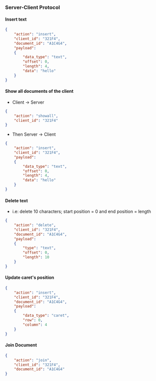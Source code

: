### Server-Client Protocol 
#### Insert text 

```json
{
	"action": "insert",
	"client_id": "321F4",
	"document_id": "A1C4G4",
	"payload":
	{
	    "data_type": "text",
	    "offset": 0,
	    "length": 4,
	    "data": "hello"
	}
}
```
#### Show all documents of the client 
* Client -> Server 

```json
{
	"action": "showall",
	"client_id": "321F4"
}
```

* Then Server -> Client 
```json
{
	"action": "insert",
	"client_id": "321F4",
	"payload":
	{
	    "data_type": "text",
	    "offset": 0,
	    "length": 4,
	    "data": "hello"
	}
}
```

#### Delete text
* i.e: delete 10 characters; start position = 0 and end position = length

```json
{
	"action": "delete",
	"client_id": "321F4",
	"document_id": "A1C4G4",
	"payload":
	{
	    "type": "text",
	    "offset": 0,
	    "length": 10
	}
}
```

#### Update caret's position 
```json
{
	"action": "insert",
	"client_id": "321F4",
	"document_id": "A1C4G4",
	"payload":
	{
	    "data_type": "caret",
	    "row": 0,
	    "column": 4
	}
}
```

#### Join Document
```json
{
	"action": "join",
	"client_id": "321F4",
	"document_id": "A1C4G4"
}
```
